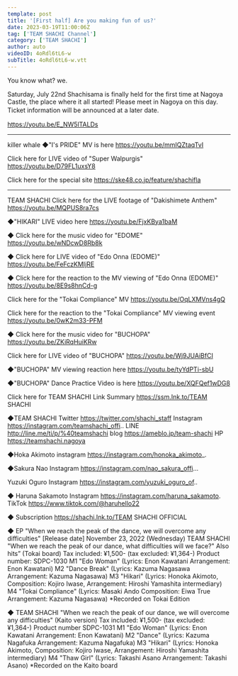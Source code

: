 ```yaml
---
template: post
title: '[First half] Are you making fun of us?'
date: 2023-03-19T11:00:06Z
tag: ['TEAM SHACHI Channel']
category: ['TEAM SHACHI']
author: auto 
videoID: 4oRdl6tL6-w
subTitle: 4oRdl6tL6-w.vtt
---
```

You know what? we.




Saturday, July 22nd
Shachisama is finally held for the first time at Nagoya Castle, the place where it all started!
Please meet in Nagoya on this day.
Ticket information will be announced at a later date.　

https://youtu.be/E_NW5lTALDs



----------------------------------
killer whale
◆"I's PRIDE" MV is here
https://youtu.be/mmIQZtaqTvI

Click here for LIVE video of "Super Walpurgis"
https://youtu.be/D79FL1uxsY8

Click here for the special site
https://ske48.co.jp/feature/shachifla

----------------------------------
TEAM SHACHI
Click here for the LIVE footage of "Dakishimete Anthem"
https://youtu.be/MQPUS8ra7cs

◆"HIKARI" LIVE video here
https://youtu.be/FjxKBya1baM

◆ Click here for the music video for "EDOME"
https://youtu.be/wNDcwD8Rb8k

◆ Click here for LIVE video of "Edo Onna (EDOME)"
https://youtu.be/FeFczKMIjRE

◆ Click here for the reaction to the MV viewing of "Edo Onna (EDOME)"
https://youtu.be/8E9s8hnCd-g

Click here for the "Tokai Compliance" MV
https://youtu.be/OqLXMVns4gQ

Click here for the reaction to the "Tokai Compliance" MV viewing event
https://youtu.be/0wK2m33-PFM

◆ Click here for the music video for "BUCHOPA"
https://youtu.be/ZKiRqHuiKRw

Click here for LIVE video of "BUCHOPA"
https://youtu.be/Wj9JUAiBfCI

◆"BUCHOPA" MV viewing reaction here
https://youtu.be/tyYdPTi-sbU

◆"BUCHOPA" Dance Practice Video is here
https://youtu.be/XQFQef1wDG8

Click here for TEAM SHACHI Link Summary
https://ssm.Ink.to/TEAM SHACHI


◆TEAM SHACHI
Twitter
https://twitter.com/shachi_staff
Instagram
https://instagram.com/teamshachi_offi..
LINE
http://line.me/ti/p/%40teamshachi
blog
https://ameblo.jp/team-shachi
HP
https://teamshachi.nagoya

◆Hoka Akimoto
instagram
https://instagram.com/honoka_akimoto_.

◆Sakura Nao
Instagram
https://instagram.com/nao_sakura_offi...

Yuzuki Oguro
Instagram
https://instagram.com/yuzuki_oguro_of..

◆ Haruna Sakamoto
Instagram
https://instagram.com/haruna_sakamoto.
TikTok
https://www.tiktok.com/@haruhello22

◆ Subscription
https://shachi.Ink.to/TEAM SHACHI OFFICIAL


◆ EP "When we reach the peak of the dance, we will overcome any difficulties"
[Release date] November 23, 2022 (Wednesday)
TEAM SHACHI "When we reach the peak of our dance, what difficulties will we face?"
Also hits” (Tokai board)
Tax included: ¥1,500- (tax excluded: ¥1,364-) Product number: SDPC-1030
<Contents>
M1 "Edo Woman" (Lyrics: Enon Kawatani Arrangement: Enon Kawatani)
M2 "Dance Break" (Lyrics: Kazuma Nagasawa Arrangement: Kazuma Nagasawa)
M3 "Hikari" (Lyrics: Honoka Akimoto, Composition: Kojiro Iwase, Arrangement: Hiroshi Yamashita
intermediary)
M4 "Tokai Compliance" (Lyrics: Masaki Ando Composition: Eiwa
True Arrangement: Kazuma Nagasawa) *Recorded on Tokai Edition



◆ TEAM SHACHI "When we reach the peak of our dance, we will overcome any difficulties" (Kaito version)
Tax included: ¥1,500- (tax excluded: ¥1,364-) Product number SDPC-1031
<Recording content>
M1 "Edo Woman" (Lyrics: Enon Kawatani Arrangement: Enon Kawatani)
M2 "Dance" (Lyrics: Kazuma Nagafuka Arrangement: Kazuma Nagafuka)
M3 "Hikari" (Lyrics: Honoka Akimoto, Composition: Kojiro Iwase, Arrangement: Hiroshi Yamashita
intermediary)
M4 "Thaw Girl" (Lyrics: Takashi Asano Arrangement: Takashi Asano) *Recorded on the Kaito board